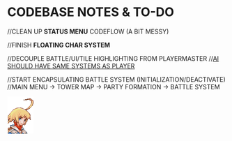 # CODEBASE NOTES & TO-DO

//CLEAN UP **STATUS MENU** CODEFLOW (A BIT MESSY)

//FINISH **FLOATING CHAR SYSTEM**

//DECOUPLE BATTLE/UI/TILE HIGHLIGHTING FROM PLAYERMASTER
//<u>AI SHOULD HAVE SAME SYSTEMS AS PLAYER</u>

//START ENCAPSULATING BATTLE SYSTEM (INITIALIZATION/DEACTIVATE)
//MAIN MENU -> TOWER MAP -> PARTY FORMATION -> BATTLE SYSTEM

![Marche Portrait](../Assets/materials/player/marche_portrait.png "Marche")